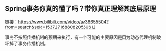 

## Spring事务你真的懂了吗？带你真正理解其底层原理

链接：https://www.bilibili.com/video/av38655504?from=search&seid=15372716880820530612

事务不按照传播机制的预期来执行，有一个可能的主要原因是因为动态代理机制破坏掉了事务传播机制。
